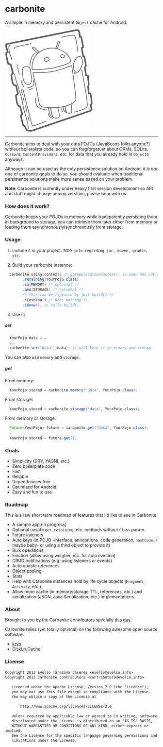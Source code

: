 carbonite
=========

A simple in memory and persistent `Object` cache for Android.

![Carbonite Android Logo](extra/logo/carbonite-android.png?raw=true)

<hr/>

Carbonite aims to deal with your data POJOs (JavaBeans folks anyone?) without boilerplate code, so you can forgforgetuet about ORMs, SQLite, `Cursor`s, `ContentProvider`s, etc. for data that you already hold in `Object`s anyways.

Although it can be used as the only persistence solution on Android, *it is not* one of carbonite goals to do so, you should evaluate when traditional persistence solutions make more sense based on your problem.

**Note**: Carbonite is currently under heavy first version development so API and stuff might change among versions, please bear with us.

### How does it work?

Carbonite keeps your POJOs in memory while transparently persisting them in background to storage, you can retrieve them later either from memory or loading them asynchronously/synchronously from storage.

### Usage
1. Include it in your project. 
`TODO info regarding jar, maven, gradle, etc.`


2. Build your carbonite instance:
```java
  Carbonite.using(context) /* getApplicationContext() is used and not retained */
        .retaining(YourPojo.class)
        .in(MEMORY) /* optional */
        .and(STORAGE) /* optional */
        /* This can be replaced by just build() */
        .iLoveYou() /* Does nothing */
        .iKnow(); // calls build()
```

3. Use it:
##### set
```java
  YourPojo data = …
  ...
  carbonite.set("data", data); // will keep it in memory and storage
```
You can also use `memory` and `storage`.
##### get
From memory:
```java
  YourPojo stored = carbonite.memory("data", YourPojo.class);
```
From storage:
```java
  YourPojo stored = carbonite.storage("data", YourPojo.class);
```
From memory or storage:
```java
  Future<YourPojo> future = carbonite.get("data", YourPojo.class);
  …
  YourPojo stored = future.get();
```

### Goals
- Simplicity (DRY, YAGNI, etc.)
- Zero boilerplate code
- Fast
- Reliable
- Dependencies free
- Optimized for Android
- Easy and fun to use


### Roadmap
This is a raw short term roadmap of features that I'd like to see in Carbonite:

- A sample app (in progress)
- Optional unsafe `get`, `retaining`, etc. methods without `Class` param.
- Future listeners
- Auto keys (in POJO -interface, annotations, code generation, `hashCode()` maybe baby- or using a third object to provide it)
- Bulk operations
- Eviction (allow using weigher, etc. for auto eviction)
- CRUD notifications (e.g. using listeners or events)
- Auto update references
- Object pooling
- Stats
- Help with Carbonite instances hold by life cycle objects (`Fragment`, `Activity`, etc.).
- Allow more cache (in memory/storage TTL, references, etc.) and serialization (JSON, Java Serialization, etc.) implementations.


### About
Brought to you by the Carbonite contributors specially [this guy](http://gplus.to/eveliotc).

Carbonite relies (yet totally optional) on the following awesome open source software:

- [kryo](https://code.google.com/p/kryo)
- [DiskLruCache](https://github.com/JakeWharton/DiskLruCache)

### License
```
Copyright 2013 Evelio Tarazona Cáceres <evelio@evelio.info>
Copyright 2013 Carbonite contributors <contributors@evelio.info>

   Licensed under the Apache License, Version 2.0 (the "License");
   you may not use this file except in compliance with the License.
   You may obtain a copy of the License at

       http://www.apache.org/licenses/LICENSE-2.0

   Unless required by applicable law or agreed to in writing, software
   distributed under the License is distributed on an "AS IS" BASIS,
   WITHOUT WARRANTIES OR CONDITIONS OF ANY KIND, either express or implied.
   See the License for the specific language governing permissions and
   limitations under the License.
```
